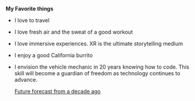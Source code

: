  **My Favorite things**
  - I love to travel
  - I love fresh air and the sweat of a good workout
  - I love immersive experiences.  XR is the ultimate storytelling medium
  - I enjoy a good California burrito
  - I envision the vehicle mechanic in 20 years knowing how to code. This skill will become a guardian of freedom as technology continues to advance.
  
    [Future forecast from a decade ago](https://a16z.com/2011/08/20/why-software-is-eating-the-world/)
